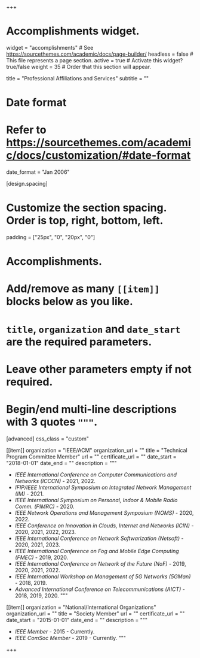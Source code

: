 +++
# Accomplishments widget.
widget = "accomplishments"  # See https://sourcethemes.com/academic/docs/page-builder/
headless = false  # This file represents a page section.
active = true  # Activate this widget? true/false
weight = 35  # Order that this section will appear.

title = "Professional Affiliations and Services"
subtitle = ""

# Date format
#   Refer to https://sourcethemes.com/academic/docs/customization/#date-format
date_format = "Jan 2006"

[design.spacing]
  # Customize the section spacing. Order is top, right, bottom, left.
  padding = ["25px", "0", "20px", "0"]

# Accomplishments.
#   Add/remove as many `[[item]]` blocks below as you like.
#   `title`, `organization` and `date_start` are the required parameters.
#   Leave other parameters empty if not required.
#   Begin/end multi-line descriptions with 3 quotes `"""`.

[advanced]
  css_class = "custom"

[[item]]
  organization = "IEEE/ACM"
  organization_url = ""
  title = "Technical Program Committee Member"
  url = ""
  certificate_url = ""
  date_start = "2018-01-01"
  date_end = ""
  description = """
  * _IEEE International Conference on Computer Communications and Networks (ICCCN)_ - 2021, 2022.
  * _IFIP/IEEE International Symposium on Integrated Network Management (IM)_ - 2021.
  * _IEEE International Symposium on Personal, Indoor & Mobile Radio Comm. (PIMRC)_ - 2020.
  * _IEEE Network Operations and Management Symposium (NOMS)_ - 2020, 2022.
  * _IEEE Conference on Innovation in Clouds, Internet and Networks (ICIN)_ - 2020, 2021, 2022, 2023.
  * _IEEE International Conference on Network Softwarization (Netsoft)_ - 2020, 2021, 2023.
  * _IEEE International Conference on Fog and Mobile Edge Computing (FMEC)_ - 2019, 2020.
  * _IEEE International Conference on Network of the Future (NoF)_ - 2019, 2020, 2021, 2022.
  * _IEEE International Workshop on Management of 5G Networks (5GMan)_ - 2018, 2019.
  * _Advanced International Conference on Telecommunications (AICT)_ - 2018, 2019, 2020.
  """

[[item]]
  organization = "National/International Organizations"
  organization_url = ""
  title = "Society Member"
  url = ""
  certificate_url = ""
  date_start = "2015-01-01"
  date_end = ""
  description = """
  * _IEEE Member_ - 2015 - Currently.
  * _IEEE ComSoc Member_ - 2019 - Currently.
  """

+++
